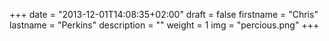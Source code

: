 +++
date = "2013-12-01T14:08:35+02:00"
draft = false
firstname = "Chris"
lastname = "Perkins"
description = ""
weight = 1
img = "percious.png"
+++
